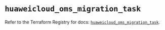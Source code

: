 # `huaweicloud_oms_migration_task`

Refer to the Terraform Registry for docs: [`huaweicloud_oms_migration_task`](https://registry.terraform.io/providers/huaweicloud/huaweicloud/1.71.1/docs/resources/oms_migration_task).

